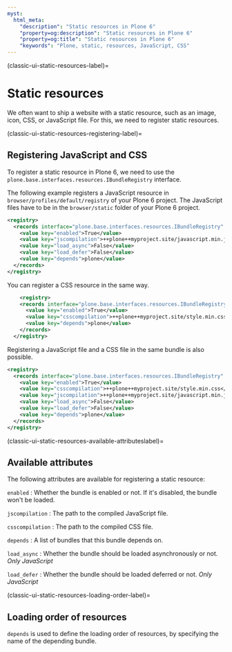 ```yaml
---
myst:
  html_meta:
    "description": "Static resources in Plone 6"
    "property=og:description": "Static resources in Plone 6"
    "property=og:title": "Static resources in Plone 6"
    "keywords": "Plone, static, resources, JavaScript, CSS"
---
```


(classic-ui-static-resources-label)=

# Static resources

We often want to ship a website with a static resource, such as an image, icon, CSS, or JavaScript file.
For this, we need to register static resources.


(classic-ui-static-resources-registering-label)=

## Registering JavaScript and CSS

To register a static resource in Plone 6, we need to use the `plone.base.interfaces.resources.IBundleRegistry` interface.

The following example registers a JavaScript resource in `browser/profiles/default/registry` of your Plone 6 project.
The JavaScript files have to be in the `browser/static` folder of your Plone 6 project.

```xml
<registry>
  <records interface="plone.base.interfaces.resources.IBundleRegistry" prefix="plone.bundles/jscript">
    <value key="enabled">True</value>
    <value key="jscompilation">++plone++myproject.site/javascript.min.js</value>
    <value key="load_async">False</value> 
    <value key="load_defer">False</value>
    <value key="depends">plone</value>
  </records>
</registry>
```

You can register a CSS resource in the same way.
  
```xml
    <registry>
    <records interface="plone.base.interfaces.resources.IBundleRegistry" prefix="plone.bundles/css">
      <value key="enabled">True</value>
      <value key="csscompilation">++plone++myproject.site/style.min.css</value>
      <value key="depends">plone</value>
    </records>
  </registry>
```

Registering a JavaScript file and a CSS file in the same bundle is also possible.

```xml 
<registry>
  <records interface="plone.base.interfaces.resources.IBundleRegistry" prefix="plone.bundles/css">
    <value key="enabled">True</value>
    <value key="csscompilation">++plone++myproject.site/style.min.css</value>
    <value key="jscompilation">++plone++myproject.site/javascript.min.js</value>
    <value key="load_async">False</value> 
    <value key="load_defer">False</value>
    <value key="depends">plone</value>
  </records>
</registry>
```


(classic-ui-static-resources-available-attributeslabel)=

## Available attributes

The following attributes are available for registering a static resource:

`enabled`
:   Whether the bundle is enabled or not.
    If it's disabled, the bundle won't be loaded.

`jscompilation`
:   The path to the compiled JavaScript file.

`csscompilation`
:   The path to the compiled CSS file.

`depends`
:   A list of bundles that this bundle depends on.

`load_async`
:   Whether the bundle should be loaded asynchronously or not.
    *Only JavaScript*

`load_defer`
:   Whether the bundle should be loaded deferred or not.
    *Only JavaScript*


(classic-ui-static-resources-loading-order-label)=

## Loading order of resources

`depends` is used to define the loading order of resources, by specifying the name of the depending bundle.
